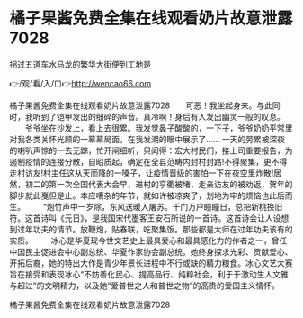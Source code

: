 # 橘子果酱免费全集在线观看奶片故意泄露7028
拐过五道车水马龙的繁华大街便到工地是

👉/观/看/入/口👉http://wencao66.com

橘子果酱免费全集在线观看奶片故意泄露7028　　可恶！我坐起身来。与此同时，我听到了铠甲发出的细碎的声音。真冷啊！身后有人发出幽灵一般的叹息。
　　爷爷坐在沙发上，看上去很累。我发觉鼻子酸酸的，一下子，爷爷奶奶平常里对我各类关怀光顾的一幕幕局面，在我发潮的眼中展示了……
一天的劳累被深夜的喇叭声惊的一去无踪，忙开闸细听，只闻得：宏大村民们，接上司重要报告，为遏制疫情的连接分散，自昭质起，确定在全县范畴内封村封路!不得聚集，更不得走村访友!村主任这从天而降的一嗓子，让疫情晋级的害怕一下在夜空里炸散!居然，初二的第一次全国代表大会早，进村的亨衢被堵，走亲访友的被劝返，贺年的脚步就此戛但是止。本应嘈杂的年节，就如许被凉爽了，划地为牢的烦恼也此后而生。
　　“炮竹声中一岁除，东风送暖入屠苏。千门万户瞳瞳日，总把新桃换旧符。这首诗叫《元日》，是我国宋代墨客王安石所说的一首诗。这首诗会让人设想到过年功夫的情节。放鞭炮，贴春联，吃聚集饭。那些都是大师在过年功夫该有的实质。
　　冰心是华夏现今世文艺史上最具爱心和最具感化力的作者之一，曾任中国民主促进会中心副总统、华夏作家协会副总统。她终身探求光彩、贡献爱心、开拓后裔，她的特出大作是青少年景长进程中不行或缺的精力粮食。冰心文艺大赛旨在接受和表现冰心“不妨善化民心、提高品行、纯粹社会，利于于激动生人文雅与超过”的文明精力，以及她“爱普世之人和普世之物”的高贵的爱国主义情怀。

橘子果酱免费全集在线观看奶片故意泄露7028
